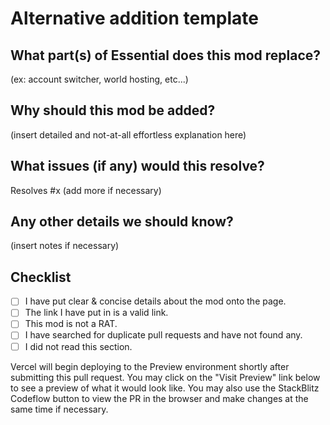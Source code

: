 # Alternative addition template

<!-- Use this template if you are adding an alternative to Essential. DO NOT DELETE ABOVE -->

## What part(s) of Essential does this mod replace?

(ex: account switcher, world hosting, etc...)

## Why should this mod be added?

(insert detailed and not-at-all effortless explanation here)

## What issues (if any) would this resolve?

Resolves #x
(add more if necessary)

## Any other details we should know?

(insert notes if necessary)

## Checklist

- [ ] I have put clear & concise details about the mod onto the page.
- [ ] The link I have put in is a valid link.
- [ ] This mod is not a RAT.
- [ ] I have searched for duplicate pull requests and have not found any.
- [ ] I did not read this section.

Vercel will begin deploying to the Preview environment shortly after submitting this pull request. You may click on the "Visit Preview" link below to see a preview of what it would look like.
You may also use the StackBlitz Codeflow button to view the PR in the browser and make changes at the same time if necessary.
